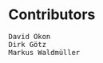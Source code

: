 <!SLIDE noprinti small>

# Contributors

<pre>
David Okon
Dirk G&ouml;tz
Markus Waldm&uuml;ller
</pre>
